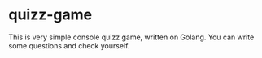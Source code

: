 # quizz-game
This is very simple console quizz game, written on Golang.
You can write some questions and check yourself. 
